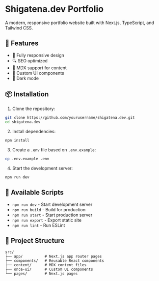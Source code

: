 # Shigatena.dev Portfolio

A modern, responsive portfolio website built with Next.js, TypeScript, and Tailwind CSS.

## 🚀 Features

- 📱 Fully responsive design
- 🔍 SEO optimized
- 📝 MDX support for content
- 🎨 Custom UI components
- 🌙 Dark mode

## 📦 Installation

1. Clone the repository:
```bash
git clone https://github.com/yourusername/shigatena.dev.git
cd shigatena.dev
```

2. Install dependencies:
```bash
npm install
```

3. Create a `.env` file based on `.env.example`:
```bash
cp .env.example .env
```

4. Start the development server:
```bash
npm run dev
```

## 🚀 Available Scripts

- `npm run dev` - Start development server
- `npm run build` - Build for production
- `npm run start` - Start production server
- `npm run export` - Export static site
- `npm run lint` - Run ESLint

## 📁 Project Structure

```
src/
├── app/          # Next.js app router pages
├── components/   # Reusable React components
├── content/      # MDX content files
├── once-ui/      # Custom UI components
└── pages/        # Next.js pages
```